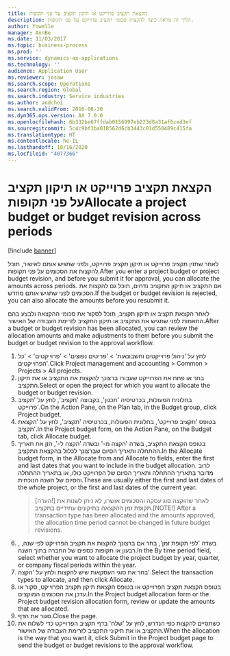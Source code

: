 ```yaml
---
title: הקצאת תקציב פרוייקט או תיקון תקציב על פני תקופות
description: הליך זה מראה כיצד להקצות סכומי תקציב פרוייקט על פני תקופות.
author: Yowelle
manager: AnnBe
ms.date: 11/03/2017
ms.topic: business-process
ms.prod: ''
ms.service: dynamics-ax-applications
ms.technology: ''
audience: Application User
ms.reviewer: josaw
ms.search.scope: Operations
ms.search.region: Global
ms.search.industry: Service industries
ms.author: andchoi
ms.search.validFrom: 2016-06-30
ms.dyn365.ops.version: AX 7.0.0
ms.openlocfilehash: 6b332be67ffdab0156997eb223d8a31af6ced3ef
ms.sourcegitcommit: 5c4c9bf3ba018562d6cb3443c01d550489c415fa
ms.translationtype: HT
ms.contentlocale: he-IL
ms.lasthandoff: 10/16/2020
ms.locfileid: "4077366"
---
```

# <a name="allocate-a-project-budget-or-budget-revision-across-periods"></a><span data-ttu-id="64ef6-103">הקצאת תקציב פרוייקט או תיקון תקציב על פני תקופות</span><span class="sxs-lookup"><span data-stu-id="64ef6-103">Allocate a project budget or budget revision across periods</span></span>

[!include [banner](../../includes/banner.md)]

<span data-ttu-id="64ef6-104">לאחר שתזין תקציב פרוייקט או תיקון תקציב פרוייקט, ולפני שתגיש אותם לאישור, תוכל להקצות את הסכומים על פני תקופות.</span><span class="sxs-lookup"><span data-stu-id="64ef6-104">After you enter a project budget or project budget revision, and before you submit it for approval, you can allocate the amounts across periods.</span></span> <span data-ttu-id="64ef6-105">אם התקציב או תיקון התקציב נדחים, תוכל גם להקצות את הסכומים לפני שתגיש אותם מחדש.</span><span class="sxs-lookup"><span data-stu-id="64ef6-105">If the budget or budget revision is rejected, you can also allocate the amounts before you resubmit it.</span></span> 

<span data-ttu-id="64ef6-106">לאחר הקצאת תקציב או תיקון תקציב, תוכל לסקור את סכומי ההקצאה ולבצע בהם התאמות לפני שתגיש את התקציב או תיקון התקציב לזרימת העבודה של האישור.</span><span class="sxs-lookup"><span data-stu-id="64ef6-106">After a budget or budget revision has been allocated, you can review the allocation amounts and make adjustments to them before you submit the budget or budget revision to the approval workflow.</span></span> 

1. <span data-ttu-id="64ef6-107">לחץ על 'ניהול פרוייקטים וחשבונאות' > 'פריטים נפוצים' > 'פרוייקטים' > 'כל הפרוייקטים'.</span><span class="sxs-lookup"><span data-stu-id="64ef6-107">Click Project management and accounting > Common > Projects > All projects.</span></span> 
2. <span data-ttu-id="64ef6-108">בחר או פתח את הפרוייקט שעבורו ברצונך להקצות את התקציב או את תיקון התקציב.</span><span class="sxs-lookup"><span data-stu-id="64ef6-108">Select or open the project for which you want to allocate the budget or budget revision.</span></span> 
3. <span data-ttu-id="64ef6-109">בחלונית הפעולות, בכרטיסיה 'תכנון', בקבוצה 'תקציב', לחץ על 'תקציב פרוייקט'.</span><span class="sxs-lookup"><span data-stu-id="64ef6-109">On the Action Pane, on the Plan tab, in the Budget group, click Project budget.</span></span> 
4. <span data-ttu-id="64ef6-110">בטופס 'תקציב פרוייקט', בחלונית הפעולות, בכרטיסיה 'תקציב', לחץ על 'הקצאת תקציב'.</span><span class="sxs-lookup"><span data-stu-id="64ef6-110">In the Project budget form, on the Action Pane, on the Budget tab, click Allocate budget.</span></span> 
5. <span data-ttu-id="64ef6-111">בטופס הקצאת התקציב, בשדה 'הקצה מ-' ובשדה 'הקצה ל-', הזן את תאריך ההתחלה ותאריך הסיום שברצונך לכלול בהקצאת התקציב.</span><span class="sxs-lookup"><span data-stu-id="64ef6-111">In the Allocate budget form, in the Allocate from and Allocate to fields, enter the first and last dates that you want to include in the budget allocation.</span></span> <span data-ttu-id="64ef6-112">לרוב מדובר בתאריך ההתחלה ותאריך הסיום של הפרוייקט כולו, או בתאריך ההתחלה והסיום של השנה הנוכחית.</span><span class="sxs-lookup"><span data-stu-id="64ef6-112">These are usually either the first and last dates of the whole project, or the first and last dates of the current year.</span></span>  
   > <span data-ttu-id="64ef6-113">[הערה!] לאחר שהוקצה סוג עסקה והסכומים אושרו, לא ניתן לשנות את תקופת זמן ההקצאה בתיקונים עתידיים בתקציב.</span><span class="sxs-lookup"><span data-stu-id="64ef6-113">[NOTE!] After a transaction type has been allocated and the amounts approved, the allocation time period cannot be changed in future budget revisions.</span></span> 
6. <span data-ttu-id="64ef6-114">בשדה 'לפי תקופת זמן', בחר אם ברצונך להקצות את תקציב הפרוייקט לפי שנה, , רבעון או תקופות כספים של החברה בתוך השנה.</span><span class="sxs-lookup"><span data-stu-id="64ef6-114">In the By time period field, select whether you want to allocate the project budget by year, quarter, or company fiscal periods within the year.</span></span>
7. <span data-ttu-id="64ef6-115">בחר את סוגי העסקאות שיש להקצות ולחץ על 'הקצה'.</span><span class="sxs-lookup"><span data-stu-id="64ef6-115">Select the transaction types to allocate, and then click Allocate.</span></span> 
8. <span data-ttu-id="64ef6-116">בטופס הקצאת תקציב הפרוייקט או בטופס הקצאת תיקון תקציב הפרוייקט, סקור או עדכן את הסכומים המוקצים.</span><span class="sxs-lookup"><span data-stu-id="64ef6-116">In the Project budget allocation form or the Project budget revision allocation form, review or update the amounts that are allocated.</span></span> 
9. <span data-ttu-id="64ef6-117">סגור את הדף.</span><span class="sxs-lookup"><span data-stu-id="64ef6-117">Close the page.</span></span>
10. <span data-ttu-id="64ef6-118">כשתסיים להקצות כפי הנדרש, לחץ על 'שלח' בדף תקציב הפרוייקט כדי לשלוח את התקציב או את תיקוני התקציב לזרימת העבודה של האישור.</span><span class="sxs-lookup"><span data-stu-id="64ef6-118">When the allocation is the way that you want it, click Submit in the Project budget page to send the budget or budget revisions to the approval workflow.</span></span>  


